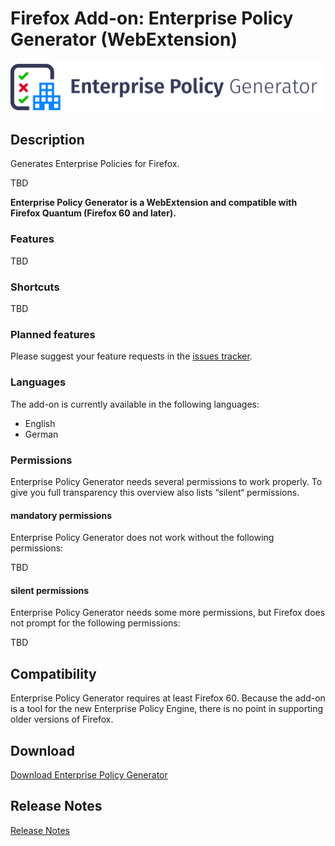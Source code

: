 # Firefox Add-on: Enterprise Policy Generator (WebExtension)

<img src="src/images/logo-large.png" alt="Logo" width="790" border="0" />

## Description

Generates Enterprise Policies for Firefox.

TBD

**Enterprise Policy Generator is a WebExtension and compatible with Firefox Quantum (Firefox 60 and later).**

### Features

TBD

### Shortcuts

TBD

### Planned features

Please suggest your feature requests in the [issues tracker](https://github.com/cadeyrn/enterprise-policy-generator/issues).

### Languages

The add-on is currently available in the following languages:

- English
- German

### Permissions

Enterprise Policy Generator needs several permissions to work properly. To give you full transparency this overview also lists
“silent“ permissions.

#### mandatory permissions

Enterprise Policy Generator does not work without the following permissions:

TBD

#### silent permissions

Enterprise Policy Generator needs some more permissions, but Firefox does not prompt for the following permissions:

TBD

## Compatibility

Enterprise Policy Generator requires at least Firefox 60. Because the add-on is a tool for the new Enterprise Policy
Engine, there is no point in supporting older versions of Firefox.

## Download

[Download Enterprise Policy Generator](https://addons.mozilla.org/en-US/firefox/addon/enterprise-policy-generator/)

## Release Notes

[Release Notes](CHANGELOG.md "Release Notes")
